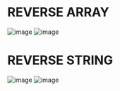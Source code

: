 # REVERSE ARRAY
![image](https://user-images.githubusercontent.com/123716596/224369595-b6cbaf7b-a280-40ea-a968-d39708757cb1.png)
![image](https://user-images.githubusercontent.com/123716596/224369326-ecd19eae-f7b8-48b7-a430-0727d5795b92.png)


# REVERSE STRING
![image](https://user-images.githubusercontent.com/123716596/224373370-0d6a048b-71ac-462b-9415-c4bea49883b8.png)
![image](https://user-images.githubusercontent.com/123716596/224373195-b17ad4ca-b7a2-46c0-81b4-d2b3d97742af.png)

